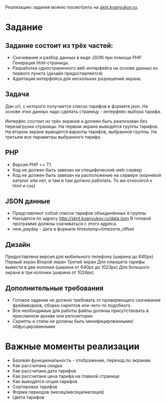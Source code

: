 Реализацию задания можно посмотреть на [sknt.kvanyukov.ru](http://sknt.kvanyukov.ru/).

# Задание
## Задание состоит из трёх частей:

- Скачивание и разбор данных в виде JSON при помощи PHP. Генерация html-страницы.
- Разработка одностраничного веб-интерфейса на основе данных из первого пункта (дизайн предоставляется)
- Адаптация интерфейса для нескольких разрешений экрана.

## Задача
Дан url, с которого получается список тарифов в формате json. На основе этих данных надо сделать страницу - интерфейс выбора тарифа.

Интерфес состоит из трёх экранов и должен быть реализован без перезагрузки страницы. На первом экране выводятся группы тарифов. На втором экране выводятся варанты тарифов, выбранной группы. На третьем все параметры выбранного тарифа.

## PHP
- Версия PHP >= 7.1
- Код не должен быть завязан на специфический web-сервер
- Код не должен быть завязан на расположение на сервере (корневой каталог или нет, и там и там должно работать. То же относится к html и css)

## JSON данные
- Представляют собой список тарифов объединённых в группы
- Находятся по адресу http://sknt.kvanyukov.ru/data.json В готовой программе должны скачиваться с этого адреса.
- new_payday - дата в формате timestamp+timezone_offset

## Дизайн
Предоставлена версия для мобильного телефона (ширина до 640px)
Первый экран
Второй экран
Третий экран
Для планшета тарифы вывести в две колонки (ширина от 640px до 1023px)
Для большого экрана в три колонки (ширина от 1024px)

## Дополнительные требования
- Готовое задание не должно требовать от проверяющего скачивания фреймворков, сборки  скриптов или чего-то подобного
- Все необходимые для работы файлы должны присутствовать в присланном архиве или репозитории
- Скрипты и стили не должны быть минифицированными/обфусцированными

# Важные моменты реализации
- Базовая функциональность - отображение, переход по экранам
- Как рассчитана скидка
- Как рассчитана дата тарифов
- Как рассчитана цена тарифа на главной странице
- Как выводятся опции тарифов
- Сортировка тарифов
- Форма периодов (месяц/месяца/месяцев)
- Цвета тарифов